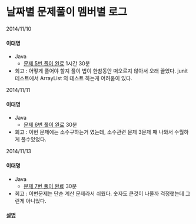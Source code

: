 날짜별 문제풀이 멤버별 로그
============

2014/11/10
 
#### 이대명
- Java
    - [문제 5번 풀이 완료](https://github.com/GpleLab/training/tree/prob-5-java-moka-a/project_euler/prob_5/java/moka-a)  1시간 30분
- 회고 : 어떻게 풀어야 할지 풀이 법이 한참동안 떠오르지 않아서 오래 끌었다.
		junit 테스트에서 ArrayList 의 테스트 하는게 어려움이 있다.

2014/11/11
 
#### 이대명
- Java
    - [문제 6번 풀이 완료](https://github.com/GpleLab/training/tree/prob-5-java-moka-a/project_euler/prob_6/java/moka-a) 30분
- 회고 : 이번 문제에는 소수구하는거 였는데, 소수관련 문제 3문제 째 나와서 수월하게 풀수있었다.

2014/11/13
 
#### 이대명
- Java
    - [문제 7번 풀이 완료](https://github.com/GpleLab/training/tree/prob-7-java-moka-a/project_euler/prob_7/java/moka-a) 30분
- 회고 : 이번문제는 단순 계산 문제라서 쉬웠다. 숫자도 큰것이 나올까 걱정햇는데 그런게 아니었다.

#### [설명](https://github.com/GpleLab/training/tree/master/project_euler/etc)
